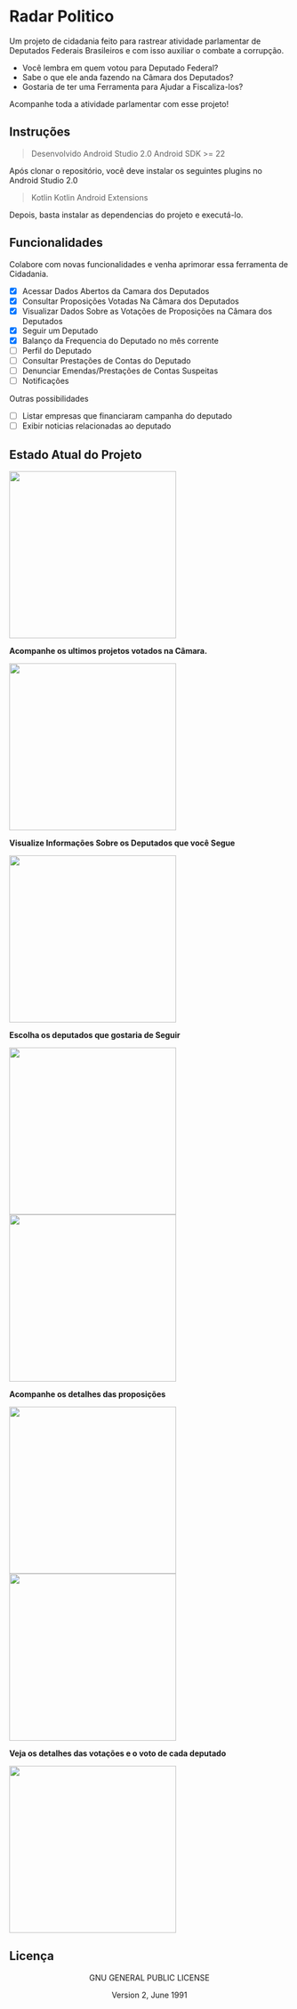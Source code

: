 # Radar Politico
Um projeto de cidadania feito para rastrear atividade parlamentar de Deputados Federais Brasileiros e com isso auxiliar o combate a corrupção.

- Você lembra em quem votou para Deputado Federal? 
- Sabe o que ele anda fazendo na Câmara dos Deputados? 
- Gostaria de ter uma Ferramenta para Ajudar a Fiscaliza-los?

Acompanhe toda a atividade parlamentar com esse projeto!

## Instruções
> Desenvolvido Android Studio 2.0
> Android SDK >= 22

Após clonar o repositório, você deve instalar os seguintes plugins no Android Studio 2.0
> Kotlin
> Kotlin Android Extensions


Depois, basta instalar as dependencias do projeto e executá-lo.

## Funcionalidades
Colabore com novas funcionalidades e venha aprimorar essa ferramenta de Cidadania.

- [x] Acessar Dados Abertos da Camara dos Deputados
- [x] Consultar Proposições Votadas Na Câmara dos Deputados
- [x] Visualizar Dados Sobre as Votações de Proposições na Câmara dos Deputados
- [x] Seguir um Deputado
- [x] Balanço da Frequencia do Deputado no mês corrente
- [ ] Perfil do Deputado
- [ ] Consultar Prestações de Contas do Deputado
- [ ] Denunciar Emendas/Prestações de Contas Suspeitas
- [ ] Notificações

Outras possibilidades
- [ ] Listar empresas que financiaram campanha do deputado
- [ ] Exibir noticias relacionadas ao deputado

## Estado Atual do Projeto
<p align="left">
  <img src="https://cloud.githubusercontent.com/assets/6030656/14916757/d0d27c3a-0df1-11e6-9f27-b8e94d1bab06.png" width="300"/>
</p>


**Acompanhe os ultimos projetos votados na Câmara.**
<p align="left">
  <img src="https://cloud.githubusercontent.com/assets/6030656/14916758/d0d5f324-0df1-11e6-8f13-dcbaec9a7399.png" width="300"/>
</p>

**Visualize Informações Sobre os Deputados que você Segue**
<p align="left">
  <img src="https://cloud.githubusercontent.com/assets/6030656/14916752/d0c0983a-0df1-11e6-8e96-c98f99b9de91.png" width="300"/>
</p>

**Escolha os deputados que gostaria de Seguir**
<p align="left">
  <img src="https://cloud.githubusercontent.com/assets/6030656/14916753/d0c1cb7e-0df1-11e6-8b1a-76275263cc60.png" width="300"/>
  <img src="https://cloud.githubusercontent.com/assets/6030656/14916754/d0c29d2e-0df1-11e6-8b46-fc473a089282.png" width="300"/>
</p>

**Acompanhe os  detalhes das proposições**
<p align="left">
  <img src="https://cloud.githubusercontent.com/assets/6030656/14916756/d0c5de08-0df1-11e6-8e10-e6268ced4e21.png" width="300"/>
  <img src="https://cloud.githubusercontent.com/assets/6030656/14916755/d0c38e96-0df1-11e6-9a5e-9e4106608dac.png" width="300"/>
</p>


**Veja os detalhes das votações e o voto de cada deputado**
<p align="left">
  <img src="https://cloud.githubusercontent.com/assets/6030656/14916751/d0bfee9e-0df1-11e6-9ad6-bb7fd15e9b31.png" width="300"/>
</p>


## Licença 

<div align="center">
    <p> GNU GENERAL PUBLIC LICENSE </p>
    <p> Version 2, June 1991 </p>
</div>




